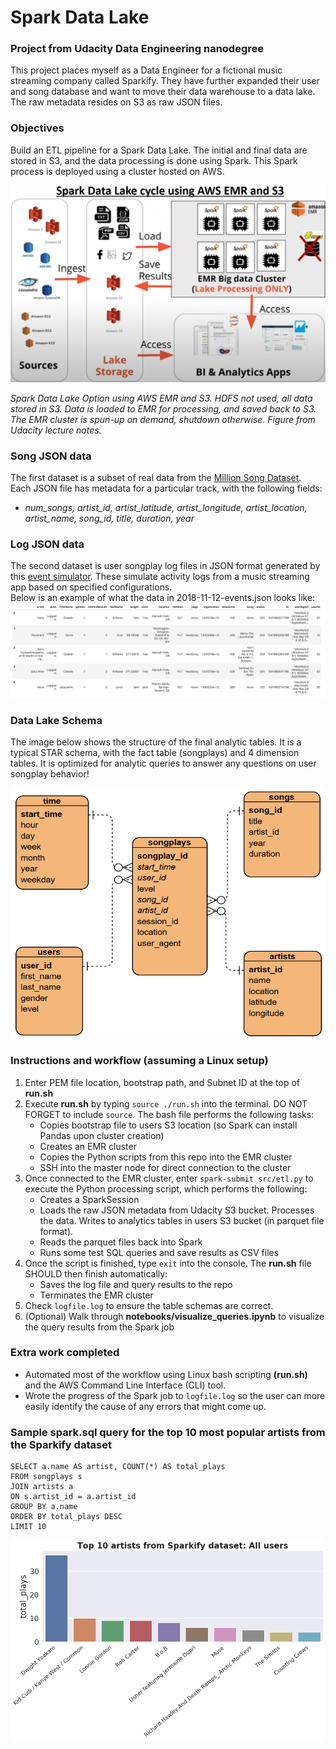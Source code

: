 # Spark Data Lake
### Project from Udacity Data Engineering nanodegree
This project places myself as a Data Engineer for a fictional music streaming company called Sparkify. 
They have further expanded their user and song database and want to move their data warehouse to a data lake. 
The raw metadata resides on S3 as raw JSON files.

### Objectives
Build an ETL pipeline for a Spark Data Lake. The initial and final data are stored in S3, and the data processing is done using Spark. 
This Spark process is deployed using a cluster hosted on AWS.

<img src="images/DataLake_Cycle_S3.PNG">

*Spark Data Lake Option using AWS EMR and S3. HDFS not used, all data stored in S3. Data is loaded to EMR for processing, and saved back to S3.*
*The EMR cluster is spun-up on demand, shutdown otherwise.*
*Figure from Udacity lecture notes.*

### Song JSON data
The first dataset is a subset of real data from the [Million Song Dataset](http://millionsongdataset.com/).  
Each JSON file has metadata for a particular track, with the following fields:
- *num_songs, artist_id, artist_latitude, artist_longitude, artist_location, artist_name, song_id, title, duration, year*

### Log JSON data  
The second dataset is user songplay log files in JSON format generated by this [event simulator](https://github.com/Interana/eventsim). 
These simulate activity logs from a music streaming app based on specified configurations.  
Below is an example of what the data in 2018-11-12-events.json looks like:  
<img src="images/log-data.PNG">  

### Data Lake Schema
The image below shows the structure of the final analytic tables. 
It is a typical STAR schema, with the fact table (songplays) and 4 dimension tables. 
It is optimized for analytic queries to answer any questions on user songplay behavior! 

<img src="images/Star_Schema.PNG" width="550" height="400">

### Instructions and workflow (assuming a Linux setup)
1. Enter PEM file location, bootstrap path, and Subnet ID at the top of **run.sh**
2. Execute **run.sh** by typing ```source ./run.sh``` into the terminal. DO NOT FORGET to include ```source```. The bash file performs the following tasks:
    - Copies bootstrap file to users S3 location (so Spark can install Pandas upon cluster creation)
    - Creates an EMR cluster
    - Copies the Python scripts from this repo into the EMR cluster
    - SSH into the master node for direct connection to the cluster
3. Once connected to the EMR cluster, enter ```spark-submit src/etl.py``` to execute the Python processing script, which performs the following:
    - Creates a SparkSession
    - Loads the raw JSON metadata from Udacity S3 bucket. Processes the data. Writes to analytics tables in users S3 bucket (in parquet file format).
    - Reads the parquet files back into Spark
    - Runs some test SQL queries and save results as CSV files
4. Once the script is finished, type ```exit``` into the console. The **run.sh** file SHOULD then finish automatically:
    - Saves the log file and query results to the repo
    - Terminates the EMR cluster
5. Check ```logfile.log``` to ensure the table schemas are correct.
6. (Optional) Walk through **notebooks/visualize_queries.ipynb** to visualize the query results from the Spark job

### Extra work completed   
- Automated most of the workflow using Linux bash scripting **(run.sh)** and the AWS Command Line Interface (CLI) tool.
- Wrote the progress of the Spark job to ```logfile.log``` so the user can more easily identify the cause of any errors that might come up. 

### Sample spark.sql query for the top 10 most popular artists from the Sparkify dataset
```
SELECT a.name AS artist, COUNT(*) AS total_plays
FROM songplays s
JOIN artists a
ON s.artist_id = a.artist_id
GROUP BY a.name
ORDER BY total_plays DESC
LIMIT 10
```
<img src="images/top_artists.png">  
